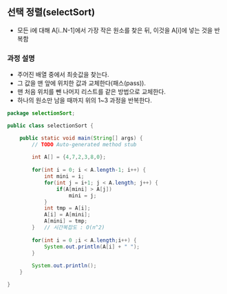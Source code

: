 ## 선택 정렬(selectSort)
- 모든 i에 대해 A[i..N-1]에서 가장 작은 원소를 찾은 뒤, 이것을 A[i]에 넣는 것을 반복함

### 과정 설명
- 주어진 배열 중에서 최솟값을 찾는다.
- 그 값을 맨 앞에 위치한 값과 교체한다(패스(pass)).
- 맨 처음 위치를 뺀 나머지 리스트를 같은 방법으로 교체한다.
- 하나의 원소만 남을 때까지 위의 1~3 과정을 반복한다.


```java
package selectionSort;

public class selectionSort {

	public static void main(String[] args) {
		// TODO Auto-generated method stub
		
		int A[] = {4,7,2,3,8,0}; 
		
		for(int i = 0; i < A.length-1; i++) {
			int mini = i;
			for(int j = i+1; j < A.length; j++) {
				if(A[mini] > A[j])
					mini = j;
			}
			int tmp = A[i];
			A[i] = A[mini];
			A[mini] = tmp;	
		}	// 시간복잡도 : O(n^2)
		
		for(int i = 0 ;i < A.length;i++) {
			System.out.println(A[i] + " ");
		}
		
		System.out.println();
	}

}

```
